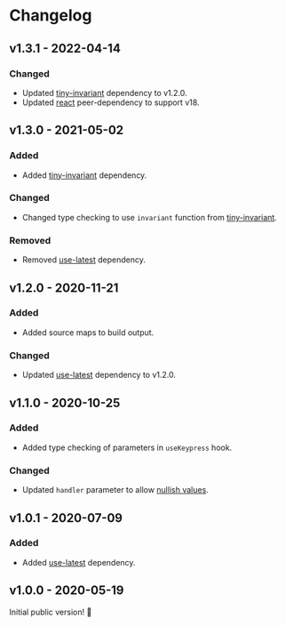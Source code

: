 # Changelog

## v1.3.1 - 2022-04-14

### Changed

- Updated [tiny-invariant](https://www.npmjs.com/package/tiny-invariant) dependency to v1.2.0.
- Updated [react](https://www.npmjs.com/package/react) peer-dependency to support v18.

## v1.3.0 - 2021-05-02

### Added

- Added [tiny-invariant](https://www.npmjs.com/package/tiny-invariant) dependency.

### Changed

- Changed type checking to use `invariant` function from [tiny-invariant](https://www.npmjs.com/package/tiny-invariant).

### Removed

- Removed [use-latest](https://www.npmjs.com/package/use-latest) dependency.

## v1.2.0 - 2020-11-21

### Added

- Added source maps to build output.

### Changed

- Updated [use-latest](https://www.npmjs.com/package/use-latest) dependency to v1.2.0.

## v1.1.0 - 2020-10-25

### Added

- Added type checking of parameters in `useKeypress` hook.

### Changed

- Updated `handler` parameter to allow [nullish values](https://developer.mozilla.org/en-US/docs/Glossary/Nullish).

## v1.0.1 - 2020-07-09

### Added

- Added [use-latest](https://www.npmjs.com/package/use-latest) dependency.

## v1.0.0 - 2020-05-19

Initial public version! :tada:
